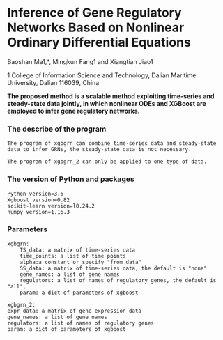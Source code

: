 # Inference of Gene Regulatory Networks Based on Nonlinear Ordinary Differential Equations
Baoshan Ma1,*, Mingkun Fang1 and Xiangtian Jiao1

1 College of Information Science and Technology, Dalian Maritime University, Dalian 116039, China



**The proposed method is a scalable method exploiting time-series and steady-state data jointly, in which nonlinear ODEs and XGBoost are employed to infer gene regulatory networks.** 

### The describe of the program 

```
The program of xgbgrn can combine time-series data and steady-state data to infer GRNs, the steady-state data is not necessary.

The program of xgbgrn_2 can only be applied to one type of data.
```



### The version of Python and packages
    Python version=3.6
    Xgboost version=0.82
    scikit-learn version=l0.24.2
    numpy version=1.16.3


### Parameters
    xgbgrn:
    	TS_data: a matrix of time-series data
    	time_points: a list of time points
    	alpha:a constant or specify "from_data"
    	SS_data: a matrix of time-series data, the default is "none"
    	gene_names: a list of gene names
    	regulators: a list of names of regulatory genes, the default is "all", 
    	param: a dict of parameters of xgboost
    	
    xgbgrn_2:
    expr_data: a matrix of gene expression data
    gene_names: a list of gene names
    regulators: a list of names of regulatory genes
    param: a dict of parameters of xgboost


